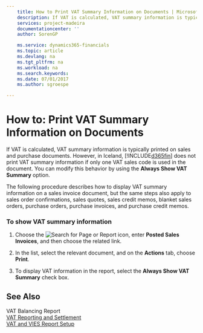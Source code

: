 ```yaml
---
    title: How to Print VAT Summary Information on Documents | Microsoft Docs
    description: If VAT is calculated, VAT summary information is typically printed on sales and purchase documents. However, in Iceland, [!INCLUDE[d365fin](includes/d365fin_md.md)] does not print VAT summary information if only one VAT sales code is used in the document. You can modify this behavior by using the **Always Show VAT Summary** option.
    services: project-madeira
    documentationcenter: ''
    author: SorenGP

    ms.service: dynamics365-financials
    ms.topic: article
    ms.devlang: na
    ms.tgt_pltfrm: na
    ms.workload: na
    ms.search.keywords:
    ms.date: 07/01/2017
    ms.author: sgroespe

---
```

# How to: Print VAT Summary Information on Documents
If VAT is calculated, VAT summary information is typically printed on sales and purchase documents. However, in Iceland, [!INCLUDE[d365fin](includes/d365fin_md.md)] does not print VAT summary information if only one VAT sales code is used in the document. You can modify this behavior by using the **Always Show VAT Summary** option.  
  
 The following procedure describes how to display VAT summary information on a sales invoice document, but the same steps also apply to sales order confirmations, sales quotes, sales credit memos, blanket sales orders, purchase orders, purchase invoices, and purchase credit memos.  
  
### To show VAT summary information  
  
1.  Choose the ![Search for Page or Report](media/ui-search/search_small.png "Search for Page or Report icon") icon, enter **Posted Sales Invoices**, and then choose the related link.  
  
2.  In the list, select the relevant document, and on the **Actions** tab, choose **Print**.  
  
3.  To display VAT information in the report, select the **Always Show VAT Summary** check box.  
  
## See Also  
 VAT Balancing Report   
 [VAT Reporting and Settlement](vat-reporting-and-settlement.md)   
 [VAT and VIES Report Setup](vat-and-vies-report-setup.md)